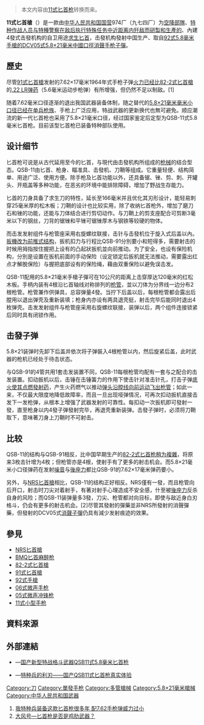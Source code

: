 > 本文内容由[11式匕首枪](https://zh.wikipedia.org/wiki/11式匕首枪)转换而来。


**11式匕首槍**（）是一款由[中华人民共和国国营](https://zh.wikipedia.org/wiki/中华人民共和国 "wikilink")974厂（九七四厂）为[空降部隊](../Page/空降部隊.md "wikilink")、[特种作战人员与](https://zh.wikipedia.org/wiki/特种行动 "wikilink")[特種警察在敌后执行特殊任务中近距离内歼敌而研製和生產的](https://zh.wikipedia.org/wiki/特種警察 "wikilink")、內建4發式击發机构的自卫用途[求生](../Page/求生刀.md "wikilink")[匕首](https://zh.wikipedia.org/wiki/匕首 "wikilink")，击發机构發射中国生产、取自[92式5.8毫米手槍的](../Page/92式手槍.md "wikilink")[DCV05式5.8×21毫米中國](../Page/5.8×21mm.md "wikilink")[口徑](https://zh.wikipedia.org/wiki/口徑 "wikilink")[消聲](../Page/抑制器.md "wikilink")[手枪](../Page/手枪.md "wikilink")[子彈](../Page/子彈.md "wikilink")。

## 歷史

尽管[91式匕首槍](../Page/91式匕首槍.md "wikilink")发射的7.62×17毫米1964年式手枪子弹[火力已经比](https://zh.wikipedia.org/wiki/火力 "wikilink")[82-2式匕首槍](../Page/82-2式匕首槍.md "wikilink")的[.22 LR弹药](../Page/.22_LR.md "wikilink")（5.6毫米运动步枪弹）有所增强，但仍然不足以制敌。\[1\]

随着7.62毫米口径逐渐的退出我国武器装备体制，随之替代的[5.8×21毫米毫米小口径已经在单兵枪族](../Page/5.8×21mm.md "wikilink")、手枪上广泛应用，特战武器的更新换代也無可避免。顺应潮流的新一代匕首枪也采用了5.8×21毫米口径，经过国家鉴定后定型为QSB-11式5.8毫米匕首枪。目前该型匕首枪已装备特种部队使用。

## 设计细节

匕首枪可说是从古代延用至今的匕首，与現代由击發机构所组成的[枪械](../Page/枪械.md "wikilink")的结合型态。QSB-11由匕首、枪身、瞄准具、击發机、刀鞘等组成。它重量轻便、结构简单、用途广泛、使用方便。除手枪及匕首功能以外，还具备锯、锉、剪、刺、开罐头、开瓶盖等多种功能，在恶劣的环境中能排除障碍，增加了野战生存能力。

匕首的刀身具备了求生刀的特性，延长至166毫米并且优化其刃形设计，能轻易刺穿25毫米厚的松木板；刀鞘的设计也比较实用，除了收纳匕首枪外，增加了磨刀石和锉的功能，还能与刀体结合进行剪切动作。与刀鞘上的剪支座配合可剪断3毫米以下的钢丝，刀背的锯锉和平锉可锯锉厚木与钢铁等较硬的物体。

而击发发射组件与枪管座采用右旋螺纹联接，击针与击發机位于旋入式后盖以內。[扳機改为前推式结构](https://zh.wikipedia.org/wiki/扳機 "wikilink")，扳机扣力与行程比QSB-91分別要小和短得多，需要射击的时候用拇指按住握把上设有的凸起狀扳机並向前推动。为了安全，也设有保险机构，分別是设置在扳机前面的手动保险（设定锁定后扳机就无法推动，需要露出红点才解脫保险）与握把底部设有的保险绳，藉由双重保险以避免误击发。

QSB-11配用的5.8×21毫米手槍子彈可在10公尺的距离上击穿厚达120毫米的红松木板。手柄内装有4根沿匕首轴线对称排列的[枪管](https://zh.wikipedia.org/wiki/枪管 "wikilink")，並以刀体为分界线一边分布2根枪管。枪管兼作供弹具，总容弹量4發。当拧下后盖以后，每根枪管都会露出后膛用以退出弹壳及重新装填；枪身内亦设有两具退壳挺，射击完毕后能同时退出4枚弹壳。击发发射组件与枪管座采用右旋螺纹联接，装弹以后，两个组件连接锁紧后同时具有闭锁作用。

## 击發子弹

5.8×21装弹时先卸下后盖并依次将子弹裝入4根枪管以内，然后旋紧后盖，此时武器的枪机已经处于待击状态。

与QSB-91的4管共用1套击发装置不同，QSB-11每根枪管均配有一套与之配合的击发装置。扣动扳机以后，击锤在击锤簧力的作用下使击针对准击针孔，打击子弹[底火使其点燃發射药](https://zh.wikipedia.org/wiki/底火 "wikilink")，产生火药燃气以推动[弹头沿膛线向前运动飞出枪管](https://zh.wikipedia.org/wiki/彈丸 "wikilink")；如此一来，不仅最大限度地降低故障率，而且一旦出现哑弹情况，可再次扣动扳机直接击发下一发枪弹，从根本上增强了武器发射的可靠性。每扣动一次扳机即可發射一發，直至枪身以内4發子弹發射完毕，再​​退壳重新装弹。击發子弹时，必须将刀鞘取下，意味著刀身上刀鞘时不可射击。

## 比较

QSB-11的结构与QSB-91相反，比中国早期生产的[82-2式匕首枪稍为複雜](https://zh.wikipedia.org/wiki/82-2式匕首枪 "wikilink")，将原来3枚击针增为4枚；但枪管亦是4根，使射手有了更多的射击机会。而5.8×21毫米小口径弹药在发射[噪音](../Page/噪音.md "wikilink")与[後座力](../Page/後座力.md "wikilink")都比QSB-91的7.62×17毫米弹药要小。

另外，与[NRS匕首槍](../Page/NRS匕首槍.md "wikilink")相比，QSB-11的结构正好相反。NRS僅有一發，而且枪管向后开口，射击时刀尖对着射手，有著对射手心理造成不安全感，什至被[後座力](../Page/後座力.md "wikilink")反杀自身的风险；而QSB-11装弹量多3發，刀尖、枪管都对向目标，即使与敌近身白刃格斗，仍会有更多的射击机会。\[2\]尽管其發射的彈藥並非NRS所發射的消聲彈藥，但發射的DCV05式[消聲](../Page/抑制器.md "wikilink")[子彈](../Page/子彈.md "wikilink")仍具有減少发射痕迹的效果。

## 參見

  - [NRS匕首槍](../Page/NRS匕首槍.md "wikilink")
  - [BMQ匕首麻醉枪](https://zh.wikipedia.org/wiki/BMQ匕首麻醉枪 "wikilink")
  - [82-2式匕首槍](../Page/82-2式匕首槍.md "wikilink")
  - [91式匕首槍](../Page/91式匕首槍.md "wikilink")
  - [92式手槍](../Page/92式手槍.md "wikilink")
  - [06式微声手枪](../Page/06式微声手枪.md "wikilink")
  - [05式微声冲锋枪](../Page/05式微声冲锋枪.md "wikilink")
  - [11式小型手枪](https://zh.wikipedia.org/wiki/11式小型手枪 "wikilink")

## 資料來源

<div class="references-small">

<references />

</div>

## 外部連結

  - —[国产新型特战格斗武器QSB11式5.8毫米匕首枪](http://dy.163.com/v2/article/detail/C6FIGL5E0519A9QO.html)

  - —[特种兵的利刃——国产QSB11式匕首枪真实体验](http://www.sohu.com/a/329749666_612658)

[Category:刀](https://zh.wikipedia.org/wiki/Category:刀 "wikilink") [Category:單發手枪](https://zh.wikipedia.org/wiki/Category:單發手枪 "wikilink") [Category:多管槍械](https://zh.wikipedia.org/wiki/Category:多管槍械 "wikilink") [Category:5.8×21毫米槍械](https://zh.wikipedia.org/wiki/Category:5.8×21毫米槍械 "wikilink") [Category:中华人民共和国武器](https://zh.wikipedia.org/wiki/Category:中华人民共和国武器 "wikilink")

1.  [我特种兵装备这款匕首枪很多年 配7.62手枪弹威力过小](https://mil.sina.cn/sd/2018-06-22/detail-iheirxyc9697513.d.html?oid=3865921762385462&vt=4&cid=65898)
2.  [大风号—匕首枪是否是鸡肋武器？](http://wemedia.ifeng.com/45780974/wemedia.shtml)